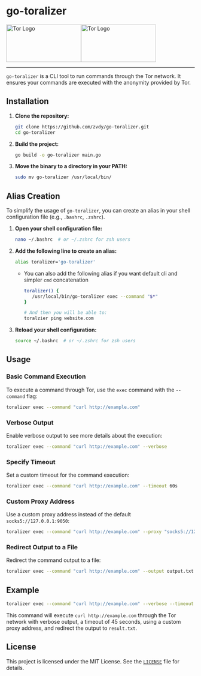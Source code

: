 # go-toralizer
<img src="https://adrianalonso.es/wp-content/uploads/2018/06/go-lenguaje-programacion.png" alt="Tor Logo" width="200" height="100"/><img src="https://upload.wikimedia.org/wikipedia/commons/thumb/1/15/Tor-logo-2011-flat.svg/1200px-Tor-logo-2011-flat.svg.png" alt="Tor Logo" width="200" height="100"/>

---

`go-toralizer` is a CLI tool to run commands through the Tor network. It ensures your commands are executed with the anonymity provided by Tor.

## Installation

1. **Clone the repository:**
    ```sh
    git clone https://github.com/zvdy/go-toralizer.git
    cd go-toralizer
    ```

2. **Build the project:**
    ```sh
    go build -o go-toralizer main.go
    ```

3. **Move the binary to a directory in your PATH:**
    ```sh
    sudo mv go-toralizer /usr/local/bin/
    ```

## Alias Creation

To simplify the usage of `go-toralizer`, you can create an alias in your shell configuration file (e.g., `.bashrc`, `.zshrc`).

1. **Open your shell configuration file:**
    ```sh
    nano ~/.bashrc  # or ~/.zshrc for zsh users
    ```

2. **Add the following line to create an alias:**
    ```sh
    alias toralizer='go-toralizer'
    ```
      
      - You can also add the following alias if you want default cli and simpler `cmd` concatenation 
         ```sh
         toralizer() {
            /usr/local/bin/go-toralizer exec --command "$*"
         }

         # And then you will be able to:
         toralzier ping website.com
         ```

3. **Reload your shell configuration:**
    ```sh
    source ~/.bashrc  # or ~/.zshrc for zsh users
    ```

## Usage

### Basic Command Execution

To execute a command through Tor, use the `exec` command with the `--command` flag:

```sh
toralizer exec --command "curl http://example.com"
```

### Verbose Output

Enable verbose output to see more details about the execution:

```sh
toralizer exec --command "curl http://example.com" --verbose
```

### Specify Timeout

Set a custom timeout for the command execution:

```sh
toralizer exec --command "curl http://example.com" --timeout 60s
```

### Custom Proxy Address

Use a custom proxy address instead of the default `socks5://127.0.0.1:9050`:

```sh
toralizer exec --command "curl http://example.com" --proxy "socks5://127.0.0.1:9150"
```

### Redirect Output to a File

Redirect the command output to a file:

```sh
toralizer exec --command "curl http://example.com" --output output.txt
```

## Example

```sh
toralizer exec --command "curl http://example.com" --verbose --timeout 45s --proxy "socks5://127.0.0.1:9150" --output result.txt
```

This command will execute `curl http://example.com` through the Tor network with verbose output, a timeout of 45 seconds, using a custom proxy address, and redirect the output to `result.txt`.

## License

This project is licensed under the MIT License. See the [`LICENSE`](LICENSE) file for details.
